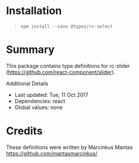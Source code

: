 # Installation
> `npm install --save @types/rc-select`

# Summary
This package contains type definitions for rc-slider (https://github.com/react-component/slider).

Additional Details
 * Last updated: Tue, 11 Oct 2017
 * Dependencies: react
 * Global values: none

# Credits
These definitions were written by Marcinkus Mantas <https://github.com/mantasmarcinkus/>
